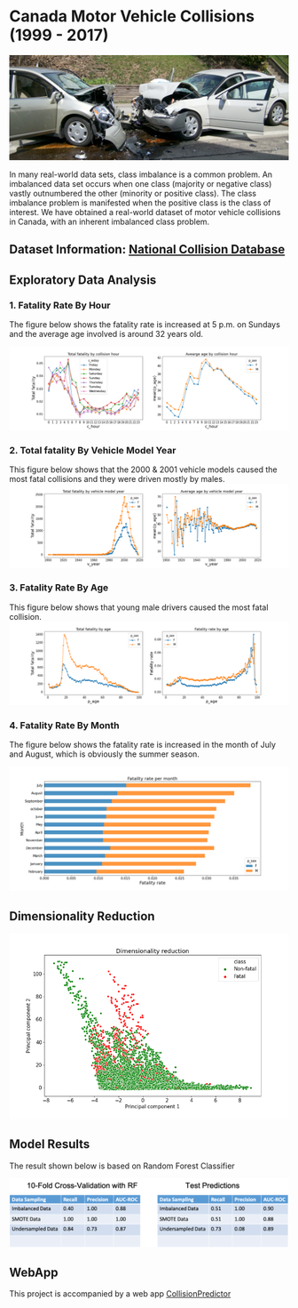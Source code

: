 # Canada Motor Vehicle Collisions (1999 - 2017)

![fig0](image/photo.jpg)

In many real-world data sets, class imbalance is a common problem. An imbalanced data set occurs when one class (majority or negative class) vastly outnumbered the other (minority or positive class). The class imbalance problem is manifested when the positive class is the class of interest. We have obtained a real-world dataset of motor vehicle collisions in Canada, with an inherent imbalanced class problem.

##  Dataset Information:   [National Collision Database](https://open.canada.ca/data/en/dataset/1eb9eba7-71d1-4b30-9fb1-30cbdab7e63a)


## Exploratory Data Analysis

### 1. Fatality Rate By Hour
The figure below shows the fatality rate is increased at 5 p.m. on Sundays and the average age involved is around 32 years old.

![fig1](image/fig_h.png)

### 2. Total fatality  By Vehicle Model Year
This figure below shows that the 2000 & 2001 vehicle models caused the most fatal collisions and they were driven mostly by males.
![fig5](image/fig5.png)


### 3. Fatality Rate By Age

This figure below shows that young male drivers caused the most fatal collision.
![fig3](image/fig3.png)

### 4. Fatality Rate By Month
The figure below shows the fatality rate is increased in the month of July and August, which is obviously the summer season.

![fig1](image/fig9.png)

## Dimensionality Reduction

![fig4](image/pca.png)

##  Model Results

The result shown below is based on Random Forest Classifier

![fig5](image/sup.png)

## WebApp

This project is accompanied by a web app [CollisionPredictor](https://collisionapp.herokuapp.com/)
